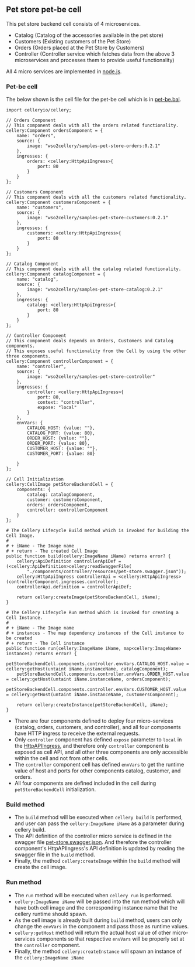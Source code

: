 ## Pet store pet-be cell

This pet store backend cell consists of 4 microservices.

* Catalog (Catalog of the accessories available in the pet store)
* Customers (Existing customers of the Pet Store)
* Orders (Orders placed at the Pet Store by Customers)
* Controller (Controller service which fetches data from the above 3 microservices and processes them to provide useful functionality)

All 4 micro services are implemented in [node.js](https://nodejs.org/en/). 


### Pet-be cell
The below shown is the cell file for the pet-be cell which is in [pet-be.bal](pet-be/pet-be.bal).

```
import celleryio/cellery;

// Orders Component
// This component deals with all the orders related functionality.
cellery:Component ordersComponent = {
    name: "orders",
    source: {
        image: "wso2cellery/samples-pet-store-orders:0.2.1"
    },
    ingresses: {
        orders: <cellery:HttpApiIngress>{
            port: 80
        }
    }
};

// Customers Component
// This component deals with all the customers related functionality.
cellery:Component customersComponent = {
    name: "customers",
    source: {
        image: "wso2cellery/samples-pet-store-customers:0.2.1"
    },
    ingresses: {
        customers: <cellery:HttpApiIngress>{
            port: 80
        }
    }
};

// Catalog Component
// This component deals with all the catalog related functionality.
cellery:Component catalogComponent = {
    name: "catalog",
    source: {
        image: "wso2cellery/samples-pet-store-catalog:0.2.1"
    },
    ingresses: {
        catalog: <cellery:HttpApiIngress>{
            port: 80
        }
    }
};

// Controller Component
// This component deals depends on Orders, Customers and Catalog components.
// This exposes useful functionality from the Cell by using the other three components.
cellery:Component controllerComponent = {
    name: "controller",
    source: {
        image: "wso2cellery/samples-pet-store-controller"
    },
    ingresses: {
        controller: <cellery:HttpApiIngress>{
            port: 80,
            context: "controller",
            expose: "local"
        }
    },
    envVars: {
        CATALOG_HOST: {value: ""},
        CATALOG_PORT: {value: 80},
        ORDER_HOST: {value: ""},
        ORDER_PORT: {value: 80},
        CUSTOMER_HOST: {value: ""},
        CUSTOMER_PORT: {value: 80}

    }
};

// Cell Initialization
cellery:CellImage petStoreBackendCell = {
    components: {
        catalog: catalogComponent,
        customer: customersComponent,
        orders: ordersComponent,
        controller: controllerComponent
    }
};

# The Cellery Lifecycle Build method which is invoked for building the Cell Image.
#
# + iName - The Image name
# + return - The created Cell Image
public function build(cellery:ImageName iName) returns error? {
    cellery:ApiDefinition controllerApiDef = (<cellery:ApiDefinition>cellery:readSwaggerFile(
        "./components/controller/resources/pet-store.swagger.json"));
    cellery:HttpApiIngress controllerApi = <cellery:HttpApiIngress>(controllerComponent.ingresses.controller);
    controllerApi.definition = controllerApiDef;

    return cellery:createImage(petStoreBackendCell, iName);
}

# The Cellery Lifecycle Run method which is invoked for creating a Cell Instance.
#
# + iName - The Image name
# + instances - The map dependency instances of the Cell instance to be created
# + return - The Cell instance
public function run(cellery:ImageName iName, map<cellery:ImageName> instances) returns error? {
    petStoreBackendCell.components.controller.envVars.CATALOG_HOST.value = cellery:getHost(untaint iName.instanceName, catalogComponent);
    petStoreBackendCell.components.controller.envVars.ORDER_HOST.value = cellery:getHost(untaint iName.instanceName, ordersComponent);
    petStoreBackendCell.components.controller.envVars.CUSTOMER_HOST.value = cellery:getHost(untaint iName.instanceName, customersComponent);

    return cellery:createInstance(petStoreBackendCell, iName);
}
```

- There are four components defined to deploy four micro-services (catalog, orders, customers, and controller), and all four components have HTTP ingress to receive the external requests. 
- Only `controller` component has defined `expose` parameter to `local` in the [HttpAPIIngress](https://github.com/wso2-cellery/spec#1-http-ingresses), 
and therefore only `controller` component is exposed as cell API, and all other three components are only accessible within the cell and not from other cells. 
- The `controller` component cell has defined `envVars` to get the runtime value of host and ports for other components catalog, customer, and orders. 
- All four components are defined included in the cell during `petStoreBackendCell` initialization.

### Build method 
- The `build` method will be executed when `cellery build` is performed, and user can pass the `cellery:ImageName iName` as a parameter during cellery build.
- The API definition of the controller micro service is defined in the swagger file [pet-store.swagger.json](pet-be/components/controller/resources/pet-store.swagger.json). 
And therefore the controller component's HttpAPIIngress's API definition is updated by reading the swagger file in the `build` method.
- Finally, the method `cellery:createImage` within the `build` method will create the cell image.

### Run method
- The `run` method will be executed when `cellery run` is performed.
- `cellery:ImageName iName` will be passed into the run method which will have both cell image and the corresponding instance name that the cellery runtime should spawn.
- As the cell image is already built during `build` method, users can only change the `envVars` in the component and pass those as runtime values.
- `cellery:getHost` method will return the actual host value of other micro-services components so that respective `envVars` will be properly set at the `controller` component.
- Finally, the method `cellery:createInstance` will spawn an instance of the `cellery:ImageName iName`
